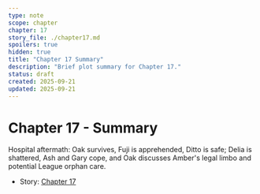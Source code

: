 ```yaml
---
type: note
scope: chapter
chapter: 17
story_file: ./chapter17.md
spoilers: true
hidden: true
title: "Chapter 17 Summary"
description: "Brief plot summary for Chapter 17."
status: draft
created: 2025-09-21
updated: 2025-09-21
---
```


# Chapter 17 - Summary

Hospital aftermath: Oak survives, Fuji is apprehended, Ditto is safe; Delia is shattered, Ash and Gary cope, and Oak discusses Amber's legal limbo and potential League orphan care.

- Story: [Chapter 17](./chapter17.md)


